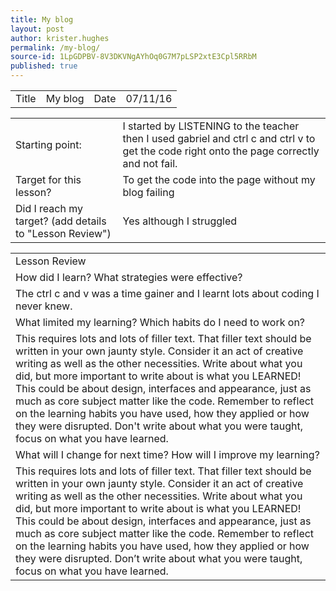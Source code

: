 ```yaml
---
title: My blog
layout: post
author: krister.hughes
permalink: /my-blog/
source-id: 1LpGDPBV-8V3DKVNgAYhOq0G7M7pLSP2xtE3Cpl5RRbM
published: true
---
```

<table>
  <tr>
    <td>Title</td>
    <td>My blog</td>
    <td>Date</td>
    <td>07/11/16</td>
  </tr>
</table>


<table>
  <tr>
    <td>Starting point:</td>
    <td>I  started by LISTENING to the teacher then I used gabriel and ctrl c and ctrl v to get the code right onto the page correctly and not fail.
</td>
  </tr>
  <tr>
    <td>Target for this lesson?</td>
    <td>To get  the code into the page without my blog failing </td>
  </tr>
  <tr>
    <td>Did I reach my target? 
(add details to "Lesson Review")</td>
    <td>Yes although I struggled</td>
  </tr>
</table>


<table>
  <tr>
    <td>Lesson Review</td>
  </tr>
  <tr>
    <td>How did I learn? What strategies were effective? </td>
  </tr>
  <tr>
    <td>The ctrl c and v was a time gainer and  I learnt lots about coding I never knew.</td>
  </tr>
  <tr>
    <td>What limited my learning? Which habits do I need to work on? </td>
  </tr>
  <tr>
    <td>This requires lots and lots of filler text. That filler text should be written in your own jaunty style. Consider it an act of creative writing as well as the other necessities. 
Write about what you did, but more important to write about is what you LEARNED! This could be about design, interfaces and appearance, just as much as core subject matter like the code. 
Remember to reflect on the learning habits you have used, how they applied or how they were disrupted.
Don't write about what you were taught, focus on what you have learned.</td>
  </tr>
  <tr>
    <td>What will I change for next time? How will I improve my learning?</td>
  </tr>
  <tr>
    <td>This requires lots and lots of filler text. That filler text should be written in your own jaunty style. Consider it an act of creative writing as well as the other necessities. 
Write about what you did, but more important to write about is what you LEARNED! This could be about design, interfaces and appearance, just as much as core subject matter like the code. 
Remember to reflect on the learning habits you have used, how they applied or how they were disrupted.
Don’t write about what you were taught, focus on what you have learned.</td>
  </tr>
</table>


